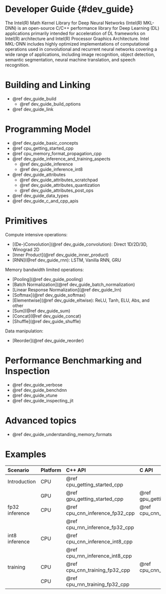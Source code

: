 Developer Guide {#dev_guide}
============================

The Intel(R) Math Kernel Library for Deep Neural Networks (Intel(R) MKL-DNN)
is an open-source C/C++ performance library for Deep Learning (DL)
applications primarily intended for acceleration of DL frameworks on Intel(R)
architecture and Intel(R) Processor Graphics Architecture. Intel MKL-DNN
includes highly optimized implementations of computational operations used in
convolutional and recurrent neural networks covering a wide range of
applications, including image recognition, object detection, semantic
segmentation, neural machine translation, and speech recognition.

# Building and Linking

 * @ref dev_guide_build
    * @ref dev_guide_build_options
 * @ref dev_guide_link

# Programming Model

 * @ref dev_guide_basic_concepts
 * @ref cpu_getting_started_cpp
 * @ref cpu_memory_format_propagation_cpp
 * @ref dev_guide_inference_and_training_aspects
   * @ref dev_guide_inference
   * @ref dev_guide_inference_int8
 * @ref dev_guide_attributes
   * @ref dev_guide_attributes_scratchpad
   * @ref dev_guide_attributes_quantization
   * @ref dev_guide_attributes_post_ops
 * @ref dev_guide_data_types
 * @ref dev_guide_c_and_cpp_apis


# Primitives

Compute intensive operations:
 * [(De-)Convolution](@ref dev_guide_convolution): Direct 1D/2D/3D, Winograd 2D
 * [Inner Product](@ref dev_guide_inner_product)
 * [RNN](@ref dev_guide_rnn): LSTM, Vanilla RNN, GRU

Memory bandwidth limited operations:
 * [Pooling](@ref dev_guide_pooling)
 * [Batch Normalization](@ref dev_guide_batch_normalization)
 * [Linear Response Normalization](@ref dev_guide_lrn)
 * [Softmax](@ref dev_guide_softmax)
 * [Elementwise](@ref dev_guide_eltwise): ReLU, Tanh, ELU, Abs, and other
 * [Sum](@ref dev_guide_sum)
 * [Concat](@ref dev_guide_concat)
 * [Shuffle](@ref dev_guide_shuffle)

Data manipulation:
 * [Reorder](@ref dev_guide_reorder)


# Performance Benchmarking and Inspection

 * @ref dev_guide_verbose
 * @ref dev_guide_benchdnn
 * @ref dev_guide_vtune
 * @ref dev_guide_inspecting_jit

# Advanced topics

 * @ref dev_guide_understanding_memory_formats

# Examples

| Scenario           | Platform | C++ API                          | C API                          |
| :----              | :---     | :----                            | :---                           |
| Introduction       | CPU      | @ref cpu_getting_started_cpp     |                                |
|                    | GPU      | @ref gpu_getting_started_cpp     | @ref gpu_getting_started_c     |
| fp32 inference     | CPU      | @ref cpu_cnn_inference_fp32_cpp  | @ref cpu_cnn_inference_fp32_c  |
|                    |          | @ref cpu_rnn_inference_fp32_cpp  |                                |
| int8 inference     | CPU      | @ref cpu_cnn_inference_int8_cpp  |                                |
|                    |          | @ref cpu_rnn_inference_int8_cpp  |                                |
| training           | CPU      | @ref cpu_cnn_training_fp32_cpp   | @ref cpu_cnn_training_fp32_c   |
|                    | CPU      | @ref cpu_rnn_training_fp32_cpp   |                                |
